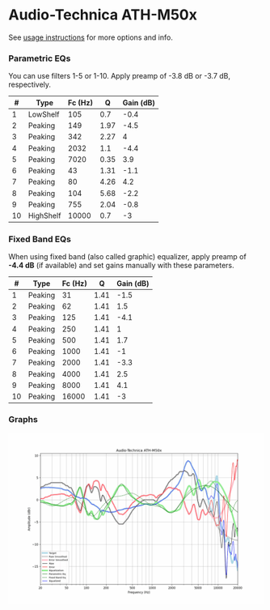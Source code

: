 # Audio-Technica ATH-M50x
See [usage instructions](https://github.com/jaakkopasanen/AutoEq#usage) for more options and info.

### Parametric EQs
You can use filters 1-5 or 1-10. Apply preamp of -3.8 dB or -3.7 dB, respectively.

|   # | Type      |   Fc (Hz) |    Q |   Gain (dB) |
|-----|-----------|-----------|------|-------------|
|   1 | LowShelf  |       105 | 0.7  |        -0.4 |
|   2 | Peaking   |       149 | 1.97 |        -4.5 |
|   3 | Peaking   |       342 | 2.27 |         4   |
|   4 | Peaking   |      2032 | 1.1  |        -4.4 |
|   5 | Peaking   |      7020 | 0.35 |         3.9 |
|   6 | Peaking   |        43 | 1.31 |        -1.1 |
|   7 | Peaking   |        80 | 4.26 |         4.2 |
|   8 | Peaking   |       104 | 5.68 |        -2.2 |
|   9 | Peaking   |       755 | 2.04 |        -0.8 |
|  10 | HighShelf |     10000 | 0.7  |        -3   |

### Fixed Band EQs
When using fixed band (also called graphic) equalizer, apply preamp of **-4.4 dB** (if available) and set gains manually with these parameters.

|   # | Type    |   Fc (Hz) |    Q |   Gain (dB) |
|-----|---------|-----------|------|-------------|
|   1 | Peaking |        31 | 1.41 |        -1.5 |
|   2 | Peaking |        62 | 1.41 |         1.5 |
|   3 | Peaking |       125 | 1.41 |        -4.1 |
|   4 | Peaking |       250 | 1.41 |         1   |
|   5 | Peaking |       500 | 1.41 |         1.7 |
|   6 | Peaking |      1000 | 1.41 |        -1   |
|   7 | Peaking |      2000 | 1.41 |        -3.3 |
|   8 | Peaking |      4000 | 1.41 |         2.5 |
|   9 | Peaking |      8000 | 1.41 |         4.1 |
|  10 | Peaking |     16000 | 1.41 |        -3   |

### Graphs
![](./Audio-Technica%20ATH-M50x.png)
